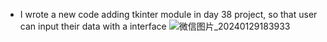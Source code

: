 * I wrote a new code adding tkinter module in day 38 project, so that user can input their data with a interface
![微信图片_20240129183933](https://github.com/ousmall/100-days-of-code-python/assets/154618905/e1ef937b-50db-4eee-b8e1-96a6775621ca)
